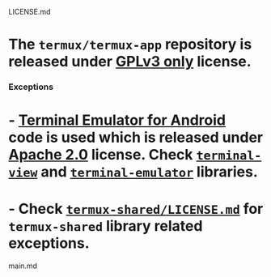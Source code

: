 LICENSE.md
# The `termux/termux-app` repository is released under [GPLv3 only](https://www.gnu.org/licenses/gpl-3.0.html) license.

### Exceptions

# - [Terminal Emulator for Android](https://github.com/jackpal/Android-Terminal-Emulator) code is used which is released under [Apache 2.0](https://www.apache.org/licenses/LICENSE-2.0) license. Check [`terminal-view`](terminal-view) and [`terminal-emulator`](terminal-emulator) libraries.
# - Check [`termux-shared/LICENSE.md`](termux-shared/LICENSE.md) for `termux-shared` library related exceptions.
main.md
